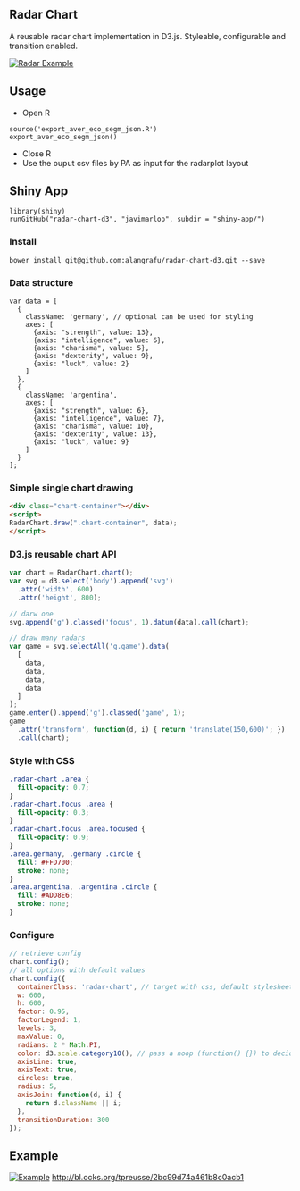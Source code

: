 ## Radar Chart
A reusable radar chart implementation in D3.js. Styleable, configurable and transition enabled.

[![Radar Example](http://bl.ocks.org/tpreusse/raw/2bc99d74a461b8c0acb1/thumbnail.png)](http://bl.ocks.org/tpreusse/2bc99d74a461b8c0acb1)

## Usage

* Open R
```
source('export_aver_eco_segm_json.R')
export_aver_eco_segm_json()
```

* Close R
* Use the ouput csv files by PA as input for the radarplot layout

## Shiny App

```
library(shiny)
runGitHub("radar-chart-d3", "javimarlop", subdir = "shiny-app/")
```

### Install
`bower install git@github.com:alangrafu/radar-chart-d3.git --save`

### Data structure
```
var data = [
  {
    className: 'germany', // optional can be used for styling
    axes: [
      {axis: "strength", value: 13}, 
      {axis: "intelligence", value: 6}, 
      {axis: "charisma", value: 5},  
      {axis: "dexterity", value: 9},  
      {axis: "luck", value: 2}
    ]
  },
  {
    className: 'argentina',
    axes: [
      {axis: "strength", value: 6}, 
      {axis: "intelligence", value: 7}, 
      {axis: "charisma", value: 10},  
      {axis: "dexterity", value: 13},  
      {axis: "luck", value: 9}
    ]
  }
];
```

### Simple single chart drawing
```html
<div class="chart-container"></div>
<script>
RadarChart.draw(".chart-container", data);
</script>
```

### D3.js reusable chart API
```javascript
var chart = RadarChart.chart();
var svg = d3.select('body').append('svg')
  .attr('width', 600)
  .attr('height', 800);

// darw one
svg.append('g').classed('focus', 1).datum(data).call(chart);

// draw many radars
var game = svg.selectAll('g.game').data(
  [
    data,
    data,
    data,
    data
  ]
);
game.enter().append('g').classed('game', 1);
game
  .attr('transform', function(d, i) { return 'translate(150,600)'; })
  .call(chart);
```

### Style with CSS
```css
.radar-chart .area {
  fill-opacity: 0.7;
}
.radar-chart.focus .area {
  fill-opacity: 0.3;
}
.radar-chart.focus .area.focused {
  fill-opacity: 0.9;
}
.area.germany, .germany .circle {
  fill: #FFD700;
  stroke: none;
}
.area.argentina, .argentina .circle {
  fill: #ADD8E6;
  stroke: none;
}
```

### Configure
```javascript
// retrieve config
chart.config();
// all options with default values
chart.config({
  containerClass: 'radar-chart', // target with css, default stylesheet targets .radar-chart
  w: 600,
  h: 600,
  factor: 0.95,
  factorLegend: 1,
  levels: 3,
  maxValue: 0,
  radians: 2 * Math.PI,
  color: d3.scale.category10(), // pass a noop (function() {}) to decide color via css
  axisLine: true,
  axisText: true,
  circles: true,
  radius: 5,
  axisJoin: function(d, i) {
    return d.className || i;
  },
  transitionDuration: 300
});
```

## Example

[![Example](https://rawgit.com/tpreusse/radar-chart-d3/master/example/demo.svg)](http://bl.ocks.org/tpreusse/2bc99d74a461b8c0acb1)
http://bl.ocks.org/tpreusse/2bc99d74a461b8c0acb1
